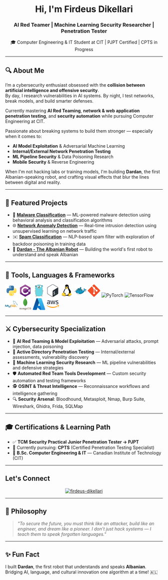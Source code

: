 <h1 align="center">Hi, I'm Firdeus Dikellari </h1>
<h3 align="center">AI Red Teamer | Machine Learning Security Researcher | Penetration Tester</h3>

<p align="center">🎓 Computer Engineering & IT Student at CIT | PJPT Certified | CPTS in Progress</p>

---

## 🔍 About Me

I’m a cybersecurity enthusiast obsessed with the **collision between artificial intelligence and offensive security**.  
By day, I research vulnerabilities in AI systems. By night, I test networks, break models, and build smarter defenses.


Currently mastering **AI Red Teaming**, **network & web application penetration testing**, and **security automation** while pursuing Computer Engineering at CIT.

Passionate about breaking systems to build them stronger — especially when it comes to:
- **AI Model Exploitation** & Adversarial Machine Learning
- **Internal/External Network Penetration Testing** 
- **ML Pipeline Security** & Data Poisoning Research
- **Mobile Security** & Reverse Engineering

When I'm not hacking labs or training models, I'm building **Dardan**, the first Albanian-speaking robot, and crafting visual effects that blur the lines between digital and reality.

---

## 🧠 Featured Projects

- 🧬 **[Malware Classification](https://github.com/firdeus-dikellari/Malware-Classification)** — ML-powered malware detection using behavioral analysis and classification algorithms
- 🌐 **[Network Anomaly Detection](https://github.com/firdeus-dikellari/Network-Anomaly-Detection)** — Real-time intrusion detection using unsupervised learning on network traffic
- ✉️ **[Spam Classification](https://github.com/firdeus-dikellari/Spam_Classification)** — NLP-based spam filter with exploration of backdoor poisoning in training data
- 🤖 **[Dardan - The Albanian Robot](https://github.com/firdeus-dikellari/Dardan-Al/)** — Building the world's first robot to understand and speak Albanian

---

## 🔧 Tools, Languages & Frameworks

<p align="left">
  <img src="https://raw.githubusercontent.com/devicons/devicon/master/icons/python/python-original.svg" alt="Python" width="40" height="40"/>
  <img src="https://raw.githubusercontent.com/devicons/devicon/master/icons/csharp/csharp-original.svg" alt="C#" width="40" height="40"/>
  <img src="https://raw.githubusercontent.com/devicons/devicon/master/icons/go/go-original.svg" alt="Go" width="40" height="40"/>
  <img src="https://raw.githubusercontent.com/devicons/devicon/master/icons/bash/bash-original.svg" alt="Bash" width="40" height="40"/>
  <img src="https://raw.githubusercontent.com/devicons/devicon/master/icons/linux/linux-original.svg" alt="Linux" width="40" height="40"/>
  <img src="https://raw.githubusercontent.com/devicons/devicon/master/icons/docker/docker-original.svg" alt="Docker" width="40" height="40"/>
  <img src="https://raw.githubusercontent.com/devicons/devicon/master/icons/git/git-original.svg" alt="Git" width="40" height="40"/>
  <img src="https://www.vectorlogo.zone/logos/pytorch/pytorch-icon.svg" alt="PyTorch" width="40" height="40"/>
  <img src="https://www.vectorlogo.zone/logos/tensorflow/tensorflow-icon.svg" alt="TensorFlow" width="40" height="40"/>
  <img src="https://raw.githubusercontent.com/devicons/devicon/master/icons/mysql/mysql-original-wordmark.svg" alt="MySQL" width="40" height="40"/>
  <img src="https://raw.githubusercontent.com/devicons/devicon/master/icons/mongodb/mongodb-original-wordmark.svg" alt="MongoDB" width="40" height="40"/>
  <img src="https://raw.githubusercontent.com/devicons/devicon/master/icons/azure/azure-original.svg" alt="Azure" width="40" height="40"/>
  <img src="https://raw.githubusercontent.com/devicons/devicon/master/icons/amazonwebservices/amazonwebservices-original-wordmark.svg" alt="aws" width="40" height="40"/>
</p>

---

## ⚔️ Cybersecurity Specialization

- 🎯 **AI Red Teaming & Model Exploitation** — Adversarial attacks, prompt injection, data poisoning
- 🔐 **Active Directory Penetration Testing** — Internal/external assessments, vulnerability discovery
- 🧠 **Machine Learning Security Research** — ML pipeline vulnerabilities and defensive strategies
- 🛡️ **Automated Red Team Tools Development** — Custom security automation and testing frameworks
- 🕵️ **OSINT & Threat Intelligence** — Reconnaissance workflows and intelligence gathering
- 🔍 **Security Arsenal**: Bloodhound, Metasploit, Nmap, Burp Suite, Wireshark, Ghidra, Frida, SQLMap

---

## 🎓 Certifications & Learning Path

- ✅ **TCM Security Practical Junior Penetration Tester → PJPT**
- 🔄 Currently pursuing: **CPTS** (Certified Penetration Testing Specialist)
- 🏫 **B.Sc. Computer Engineering & IT** — Canadian Institute of Technology (CIT)

---

## Let's Connect

<p align="center">
<a href="https://linkedin.com/in/firdeus-dikellari" target="blank">
  <img align="center" src="https://raw.githubusercontent.com/rahuldkjain/github-profile-readme-generator/master/src/images/icons/Social/linked-in-alt.svg" alt="firdeus-dikellari" height="30" width="40" />
</a>
</p>

---

## 💭 Philosophy

> *"To secure the future, you must think like an attacker, build like an engineer, and dream like a pioneer. I don’t just hack systems — I teach them to speak forgotten languages."*

---

## ✨ Fun Fact

I built **Dardan**, the first robot that understands and speaks **Albanian**.  
Bridging AI, language, and cultural innovation one algorithm at a time! 🇦🇱
